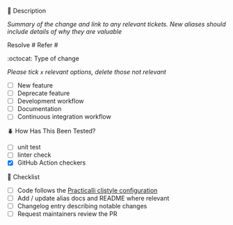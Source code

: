 📓 Description

_Summary of the change and link to any relevant tickets. New aliases should include details of why they are valuable_

Resolve #
Refer #

:octocat: Type of change

_Please tick `x` relevant options, delete those not relevant_

- [ ] New feature
- [ ] Deprecate feature
- [ ] Development workflow
- [ ] Documentation
- [ ] Continuous integration workflow

:beetle: How Has This Been Tested?

- [ ] unit test
- [ ] linter check
- [x] GitHub Action checkers

:eyes: Checklist

- [ ] Code follows the [Practicalli cljstyle configuration](https://practical.li/clojure/clojure-cli/clojure-style/#cljstyle)
- [ ] Add / update alias docs and README where relevant
- [ ] Changelog entry describing notable changes
- [ ] Request maintainers review the PR
